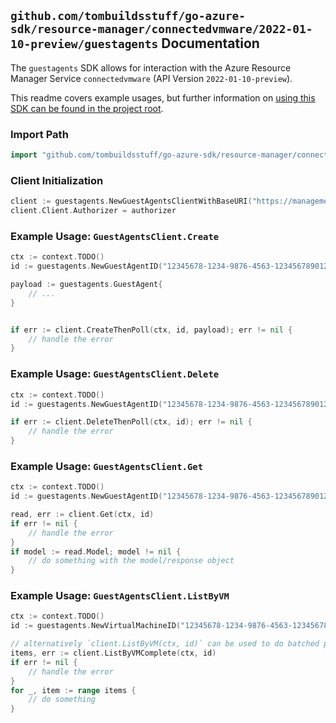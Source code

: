 
## `github.com/tombuildsstuff/go-azure-sdk/resource-manager/connectedvmware/2022-01-10-preview/guestagents` Documentation

The `guestagents` SDK allows for interaction with the Azure Resource Manager Service `connectedvmware` (API Version `2022-01-10-preview`).

This readme covers example usages, but further information on [using this SDK can be found in the project root](https://github.com/tombuildsstuff/go-azure-sdk/tree/main/docs).

### Import Path

```go
import "github.com/tombuildsstuff/go-azure-sdk/resource-manager/connectedvmware/2022-01-10-preview/guestagents"
```


### Client Initialization

```go
client := guestagents.NewGuestAgentsClientWithBaseURI("https://management.azure.com")
client.Client.Authorizer = authorizer
```


### Example Usage: `GuestAgentsClient.Create`

```go
ctx := context.TODO()
id := guestagents.NewGuestAgentID("12345678-1234-9876-4563-123456789012", "example-resource-group", "virtualMachineValue", "guestAgentValue")

payload := guestagents.GuestAgent{
	// ...
}


if err := client.CreateThenPoll(ctx, id, payload); err != nil {
	// handle the error
}
```


### Example Usage: `GuestAgentsClient.Delete`

```go
ctx := context.TODO()
id := guestagents.NewGuestAgentID("12345678-1234-9876-4563-123456789012", "example-resource-group", "virtualMachineValue", "guestAgentValue")

if err := client.DeleteThenPoll(ctx, id); err != nil {
	// handle the error
}
```


### Example Usage: `GuestAgentsClient.Get`

```go
ctx := context.TODO()
id := guestagents.NewGuestAgentID("12345678-1234-9876-4563-123456789012", "example-resource-group", "virtualMachineValue", "guestAgentValue")

read, err := client.Get(ctx, id)
if err != nil {
	// handle the error
}
if model := read.Model; model != nil {
	// do something with the model/response object
}
```


### Example Usage: `GuestAgentsClient.ListByVM`

```go
ctx := context.TODO()
id := guestagents.NewVirtualMachineID("12345678-1234-9876-4563-123456789012", "example-resource-group", "virtualMachineValue")

// alternatively `client.ListByVM(ctx, id)` can be used to do batched pagination
items, err := client.ListByVMComplete(ctx, id)
if err != nil {
	// handle the error
}
for _, item := range items {
	// do something
}
```
